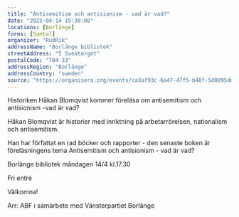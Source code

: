 ```yaml
---
title: "Antisemitism och antisionism - vad är vad?"
date: "2025-04-14 15:30:00"
locations: [Borlänge]
forms: [Samtal]
organizer: "RudRik"
addressName: "Borlänge bibliotek"
streetAddress: "5 Sveatorget"
postalCode: "784 33"
addressRegion: "Borlänge"
addressCountry: "sweden"
source: "https://organisera.org/events/ca3af93c-6a47-47f5-b48f-5d0095dd154c"
---
```

Historiken Håkan Blomqvist kommer föreläsa om antisemitism och antisionism -vad är vad?

Håkan Blomqvist är historier med inriktning på arbetarrörelsen, nationalism och antisemitism.

Han har författat en rad böcker och rapporter - den senaste boken är föreläsningens tema Antisemitism och antisionism - vad är vad?

Borlänge bibliotek måndagen 14/4 kl.17.30

Fri entré

Välkomna!

Arr: ABF i samarbete med Vänsterpartiet Borlänge